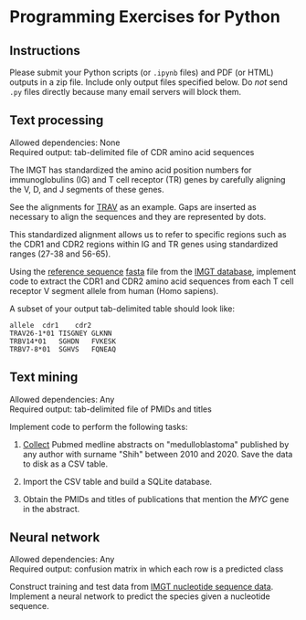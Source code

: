 # Programming Exercises for Python

## Instructions

Please submit your Python scripts (or `.ipynb` files) and PDF (or HTML) outputs
in a zip file. Include only output files specified below.
Do *not* send `.py` files directly because many email servers will block them.  


## Text processing

Allowed dependencies: None  
Required output: tab-delimited file of CDR amino acid sequences  

The IMGT has standardized the amino acid position numbers for
immunoglobulins (IG) and T cell receptor (TR) genes by carefully aligning 
the V, D, and J segments of these genes.

See the alignments for [TRAV][trav] as an example.
Gaps are inserted as necessary to align the sequences and they are 
represented by dots.

This standardized alignment allows us to refer to specific regions
such as the CDR1 and CDR2 regions within IG and TR genes using
standardized ranges (27-38 and 56-65).

Using the [reference sequence][ref-aa-gaps] [fasta][fasta] file 
from the [IMGT database][imgt],
implement code to extract the CDR1 and CDR2 amino acid sequences 
from each T cell receptor V segment allele from human (Homo sapiens).

A subset of your output tab-delimited table should look like:
```
allele	cdr1	cdr2
TRAV26-1*01	TISGNEY	GLKNN
TRBV14*01	SGHDN	FVKESK
TRBV7-8*01	SGHVS	FQNEAQ
```

[ref-aa-gaps]: https://www.imgt.org/download/GENE-DB/IMGTGENEDB-ReferenceSequences.fasta-AA-WithGaps-F+ORF+inframeP
[trav]: https://www.imgt.org/IMGTrepertoire/Proteins/proteinDisplays.php?species=human&latin=Homo%20sapiens&group=TRAV
[fasta]: https://en.wikipedia.org/wiki/FASTA_format
[imgt]: https://www.imgt.org/download/GENE-DB/


## Text mining

Allowed dependencies: Any  
Required output: tab-delimited file of PMIDs and titles  

Implement code to perform the following tasks:

1. [Collect][bio-entrez] Pubmed medline abstracts on "medulloblastoma" published by any author
   with surname "Shih" between 2010 and 2020.
   Save the data to disk as a CSV table.

2. Import the CSV table and build a SQLite database.

3. Obtain the PMIDs and titles of publications that mention the *MYC* gene in 
   the abstract.

[bio-entrez]: https://biopython.org/docs/1.76/api/Bio.Entrez.html


## Neural network

Allowed dependencies: Any  
Required output: confusion matrix in which each row is a predicted class  

Construct training and test data from [IMGT nucleotide sequence data][imgt-fasta-nt].
Implement a neural network to predict the species given a nucleotide sequence.


[imgt-fasta-nt]: https://www.imgt.org/download/GENE-DB/IMGTGENEDB-ReferenceSequences.fasta-nt-WithoutGaps-F+ORF+allP

